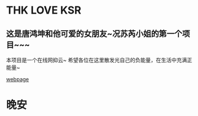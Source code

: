 # THK LOVE KSR
## 这是唐鸿坤和他可爱的女朋友~况苏芮小姐的第一个项目~~~
  本项目是一个在线网抑云~
  希望各位在这里散发光自己的负能量，在生活中充满正能量~

[webpage](https://github.com/monster-kt/Netease-Cloud)
  
# 晚安  
